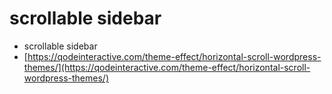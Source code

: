 # scrollable sidebar

* scrollable sidebar
* [https://qodeinteractive.com/theme-effect/horizontal-scroll-wordpress-themes/](https://qodeinteractive.com/theme-effect/horizontal-scroll-wordpress-themes/)
